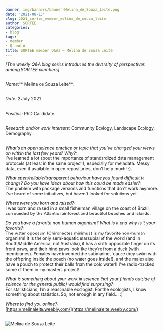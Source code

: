 ```yaml
---
banner: img/banners/banner-Melina_de_Souza_Leite.png
date: "2021-08-16"
slug: 2021_sortee_member_melina_de_souza_leite
author: SORTEE
categories:
- blog
tags:
- member
- Q-and-A
title: SORTEE member Q&As – Melina de Souza Leite
---
```



*[The weekly Q&A blog series introduces the diversity of perspectives among SORTEE members]*    
&nbsp;
&nbsp;

   _Name:_** Melina de Souza Leite**.   
&nbsp;

   _Date:_ 2 July 2021.   
&nbsp;

   _Position:_ PhD Candidate.   
&nbsp;

   _Research and/or work interests:_ Community Ecology, Landscape Ecology, Demography.   
&nbsp;

_What's an open science practice or topic that you've changed your views on within the last few years? Why?:_   
I've learned a lot about the importance of standardized data management protocols (at least in the same project!), especially for metadata. Messy data, even if available in open repositories, don't help much! :). 
&nbsp;

_What open/reliable/transparent behaviour have you found difficult to change? Do you have ideas about how this could be made easier?:_   
The problem with package versions and functions that don't work anymore. I've heard of some initiatives, but haven't looked for solutions yet.
&nbsp;

_Where were you born and raised?:_   
I was born and raised in a small fisherman village on the coast of Brazil, surrounded by the Atlantic rainforest and beautiful beaches and islands.
&nbsp;

_Do you have a favorite non-human organism? What is it and why is it your favorite?:_   
The water opossum (Chironectes minimus) is my favorite non-human organism! It is the only semi-aquatic marsupial of the world (and in South/Middle America, not Australia), it has a sixth opposable finger on its front paws, and their hind paws look like they’re from a duck (with membranes). Females have invented the submarine, ‘cause they swim with the offspring inside the pouch (no water goes inside!), and the males also have a pouch to protect their balls from the cold water!! I've radio-tracked some of them in my masters project! 
&nbsp;

_What is something about your work in science that your friends outside of science (or the general public) would find surprising?:_   
For statisticians, I'm a reasonable ecologist. For the ecologists, I know something about statistics. So, not enough in any field... :)
&nbsp;

_Where to find you online?:_   
[https://melinaleite.weebly.com/](https://melinaleite.weebly.com/)   
&nbsp;
&nbsp;


![Melina de Souza Leite](/blog/images/Melina_de_Souza_Leite.png)    
&nbsp;